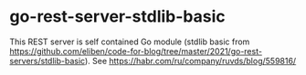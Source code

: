 # go-rest-server-stdlib-basic
This REST server is self contained Go module (stdlib basic from https://github.com/eliben/code-for-blog/tree/master/2021/go-rest-servers/stdlib-basic). See https://habr.com/ru/company/ruvds/blog/559816/
